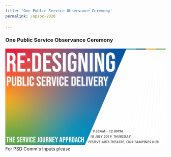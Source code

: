 ```yaml
---
title: 'One Public Service Observance Ceremony'
permalink: /opsoc-2020

---
```



### One Public Service Observance Ceremony
![PSC2020](/images/Conference_Banner.png)
<br>
For PSD Comm's Inputs please
<br>
<br>
